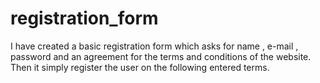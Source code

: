 # registration_form
I have created a basic registration form which asks for name , e-mail , password and an agreement for the terms and conditions of the website. Then it simply register the user on the following entered terms.
